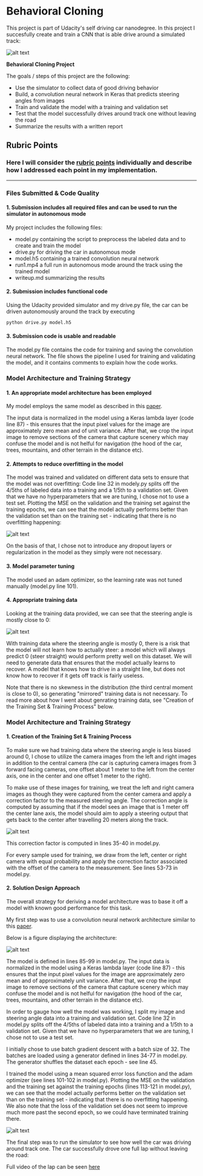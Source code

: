# **Behavioral Cloning** 

This project is part of Udacity's self driving car nanodegree. In this project I succesfully create and train a CNN that is able drive around a simulated track:

![alt text][image2]

**Behavioral Cloning Project**

The goals / steps of this project are the following:
* Use the simulator to collect data of good driving behavior
* Build, a convolution neural network in Keras that predicts steering angles from images
* Train and validate the model with a training and validation set
* Test that the model successfully drives around track one without leaving the road
* Summarize the results with a written report


[//]: # (Image References)

[image1]: ./images/angles.png "Labeled data"
[image2]: ./images/autonomous_driving.gif "Autonomous Driving"
[image3]: ./images/loss_plot.png "Loss Plot"
[image4]: ./images/architecture.png "Network Architecture"
[image5]: ./images/correction_factor.png "Computing correction factor"


## Rubric Points
### Here I will consider the [rubric points](https://review.udacity.com/#!/rubrics/432/view) individually and describe how I addressed each point in my implementation.  

---
### Files Submitted & Code Quality

#### 1. Submission includes all required files and can be used to run the simulator in autonomous mode

My project includes the following files:
* model.py containing the script to preprocess the labeled data and to create and train the model
* drive.py for driving the car in autonomous mode
* model.h5 containing a trained convolution neural network 
* run1.mp4 a full run in autonomous mode around the track using the trained model
* writeup.md summarizing the results

#### 2. Submission includes functional code
Using the Udacity provided simulator and my drive.py file, the car can be driven autonomously around the track by executing 
```sh
python drive.py model.h5
```

#### 3. Submission code is usable and readable

The model.py file contains the code for training and saving the convolution neural network. The file shows the pipeline I used for training and validating the model, and it contains comments to explain how the code works.

### Model Architecture and Training Strategy

#### 1. An appropriate model architecture has been employed

My model employs the same model as described in this [paper](http://images.nvidia.com/content/tegra/automotive/images/2016/solutions/pdf/end-to-end-dl-using-px.pdf).

The input data is normalized in the model using a Keras lambda layer (code line 87) - this ensures that the input pixel values for the image are approximately zero mean and of unit variance. After that, we crop the input image to remove sections of the camera that capture scenery which may confuse the model and is not helful for navigation (the hood of the car, trees, mountains, and other terrain in the distance etc).

#### 2. Attempts to reduce overfitting in the model

The model was trained and validated on different data sets to ensure that the model was not overfitting: Code line 32 in modely.py splits off the 4/5ths of labeled data into a training and a 1/5th to a validation set. Given that we have no hyperparameters that we are tuning, I chose not to use a test set. Plotting the MSE on the validation and the training set against the training epochs, we can see that the model actually performs better than the validation set than on the training set - indicating that there is no overfitting happening:

![alt text][image3]

On the basis of that, I chose not to introduce any dropout layers or regularization in the model as they simply were not necessary.

#### 3. Model parameter tuning

The model used an adam optimizer, so the learning rate was not tuned manually (model.py line 101).

#### 4. Appropriate training data

Looking at the training data provided, we can see that the steering angle is mostly close to 0: 

![alt text][image1]

With training data where the steering angle is mostly 0, there is a risk that the model will not learn how to actually steer: a model which will always predict 0 (steer straight) would perform pretty well on this dataset. We will need to generate data that ensures that the model actually learns to recover. A model that knows how to drive in a straight line, but does not know how to recover if it gets off track is fairly useless. 

Note that there is no skewness in the distribution (the third central moment is close to 0), so generating "mirrored" training data is not necessary. To read more about how I went about genrating training data, see "Creation of the Training Set & Training Process" below.

### Model Architecture and Training Strategy

#### 1. Creation of the Training Set & Training Process

To make sure we had training data where the steering angle is less biased around 0, I chose to utilize the camera images from the left and right images in addition to the central camera (the car is capturing camera images from 3 forward facing cameras, one offset about 1 meter to the left from the center axis, one in the center and one offset 1 meter to the right). 

To make use of these images for training, we treat the left and right camera images as though they were captured from the center camera and apply a correction factor to the measured steering angle. The correction angle is computed by assuming that if the model sees an image that is 1 meter off the center lane axis, the model should aim to apply a steering output that gets back to the center after travelling 20 meters along the track.

![alt text][image4] 

This correction factor is computed in lines 35-40 in model.py.

For every sample used for training, we draw from the left, center or right camera with equal probability and apply the correction factor associated with the offset of the camera to the measurement. See lines 53-73 in model.py.

#### 2. Solution Design Approach

The overall strategy for deriving a model architecture was to base it off a model with known good performance for this task. 

My first step was to use a convolution neural network architecture similar to this [paper](http://images.nvidia.com/content/tegra/automotive/images/2016/solutions/pdf/end-to-end-dl-using-px.pdf). 

Below is a figure displaying the architecture:

![alt text][image4]

The model is defined in lines 85-99 in model.py. The input data is normalized in the model using a Keras lambda layer (code line 87) - this ensures that the input pixel values for the image are approximately zero mean and of approximately unit variance. After that, we crop the input image to remove sections of the camera that capture scenery which may confuse the model and is not helful for navigation (the hood of the car, trees, mountains, and other terrain in the distance etc). 

In order to gauge how well the model was working, I split my image and steering angle data into a training and validation set. Code line 32 in model.py splits off the 4/5ths of labeled data into a training and a 1/5th to a validation set. Given that we have no hyperparameters that we are tuning, I chose not to use a test set. 

I initially chose to use batch gradient descent with a batch size of 32. The batches are loaded using a generator defined in lines 34-77 in model.py. The generator shuffles the dataset each epoch - see line 45. 

I trained the model using a mean squared error loss function and the adam optimizer (see lines 101-102 in model.py). Plotting the MSE on the validation and the training set against the training epochs (lines 113-121 in model.py), we can see that the model actually performs better on the validation set than on the training set - indicating that there is no overfitting happening. We also note that the loss of the validation set does not seem to improve much more past the second epoch, so we could have terminated training there.

![alt text][image3]

The final step was to run the simulator to see how well the car was driving around track one. The car successfully drove one full lap without leaving the road:

[image2]: ./images/autonomous_driving.gif "Autonomous Driving"

Full video of the lap can be seen [here](run1.mp4)